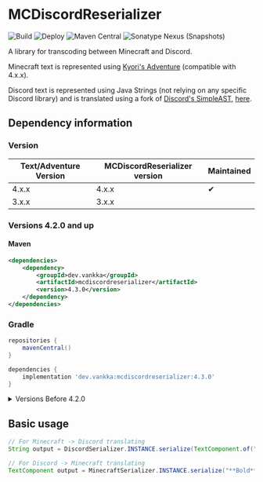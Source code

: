 # MCDiscordReserializer 
![Build](https://github.com/Vankka/MCDiscordReserializer/workflows/Build/badge.svg) 
![Deploy](https://github.com/Vankka/MCDiscordReserializer/workflows/Deploy/badge.svg)
![Maven Central](https://img.shields.io/maven-central/v/dev.vankka/mcdiscordreserializer?label=release)
![Sonatype Nexus (Snapshots)](https://img.shields.io/nexus/s/dev.vankka/mcdiscordreserializer?label=dev&server=https%3A%2F%2Fs01.oss.sonatype.org)

A library for transcoding between Minecraft and Discord.

Minecraft text is represented using [Kyori's Adventure](https://github.com/KyoriPowered/adventure) (compatible with 4.x.x).

Discord text is represented using Java Strings (not relying on any specific Discord library) 
and is translated using a fork of [Discord's SimpleAST](https://github.com/discordapp/SimpleAST), 
[here](https://github.com/Vankka/SimpleAST).

## Dependency information

### Version
| Text/Adventure Version | MCDiscordReserializer version | Maintained |
|----|----|----|
| 4.x.x | 4.x.x | ✔ |
| 3.x.x | 3.x.x | ️ |

### Versions 4.2.0 and up

#### Maven
```xml
<dependencies>
    <dependency>
        <groupId>dev.vankka</groupId>
        <artifactId>mcdiscordreserializer</artifactId>
        <version>4.3.0</version>
    </dependency>
</dependencies>
```

### Gradle
```groovy
repositories {
    mavenCentral()
}

dependencies {
    implementation 'dev.vankka:mcdiscordreserializer:4.3.0'
}
```

<details>
    <summary>Versions Before 4.2.0</summary>

    #### Maven
    ```xml
    <repositories>
        <repository>
            <id>Vankka-Nexus</id>
            <url>https://nexus.vankka.dev/repository/maven-public/</url>
        </repository>
    </repositories>
    
    <dependencies>
        <dependency>
            <groupId>dev.vankka</groupId>
            <artifactId>MCDiscordReserializer</artifactId>
            <version>3.0.1</version>
        </dependency>
    </dependencies>
    ```
    
    #### Gradle
    ```groovy
    repositories {
        maven { 
          id 'Vankka-Nexus'
          url 'https://nexus.vankka.dev/repository/maven-public/' 
        }
    }
    
    dependencies {
        implementation 'dev.vankka:MCDiscordReserializer:3.0.1'
    }
    ```
</details>


## Basic usage
```java
// For Minecraft -> Discord translating
String output = DiscordSerializer.INSTANCE.serialize(TextComponent.of("Bold").decoration(TextDecoration.BOLD, true));

// For Discord -> Minecraft translating
TextComponent output = MinecraftSerializer.INSTANCE.serialize("**Bold**");
```
